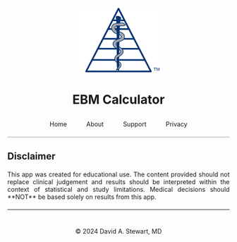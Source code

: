 <div style="text-align: center;">
  <img src="/assets/images/EBM Calculator Logo Any 3x.png" alt="EBM Calculator Logo" width="200">
  <h1>EBM Calculator</h1>
</div>

<div style="text-align: center; margin-top: 20px; border-bottom: 2px solid #ccc; padding-bottom: 10px;">
  <a href="/" style="padding: 10px 20px; text-decoration: none; display: inline-block;">Home</a>
  <a href="/about" style="padding: 10px 20px; text-decoration: none; display: inline-block;">About</a>
  <a href="/support" style="padding: 10px 20px; text-decoration: none; display: inline-block;">Support</a>
  <a href="/privacy-policy" style="padding: 10px 20px; text-decoration: none; display: inline-block;">Privacy</a>
</div>

## Disclaimer

<div style="max-width: 600px; margin: 20px auto; text-align: justify;">
  This app was created for educational use.  
  The content provided should not replace clinical judgement and results should be interpreted within the context of statistical and study limitations.  
  Medical decisions should **NOT** be based solely on results from this app.
</div>

---

<div style="text-align: center; margin-top: 40px;">
  &copy; 2024 David A. Stewart, MD
</div>
